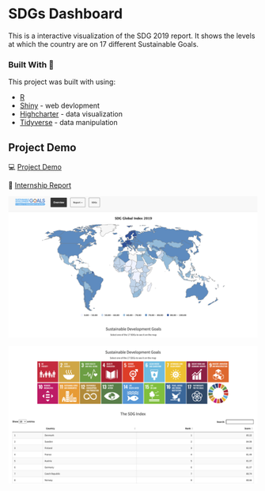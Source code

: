 # SDGs Dashboard

<!-- ABOUT THE PROJECT -->

This is a interactive visualization of the SDG 2019 report. It shows the levels at which the country are on 17 different Sustainable Goals.

### Built With 🧰

This project was built with using:

* [R](https://www.r-project.org/)
* [Shiny](https://shiny.rstudio.com/) - web devlopment
* [Highcharter](https://jkunst.com/highcharter/) - data visualization
* [Tidyverse](https://www.tidyverse.org/) - data manipulation

## Project Demo

💻 [Project Demo](https://diwashrestha.shinyapps.io/SDG_Report_2019/)

📄 [Internship Report](https://github.com/diwashrestha/SDGs_Dashboard/blob/master/Internship-Report-Diwash.pdf)


![](https://github.com/diwashrestha/SDGs_Dashboard/blob/master/sdg1.png?raw=true)

![](https://github.com/diwashrestha/SDGs_Dashboard/blob/master/sdg2.png?raw=true)




